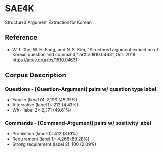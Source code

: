 # SAE4K
Structured Argument Extraction for Korean

## Reference
- W. I. Cho, W. H. Kang, and N. S. Kim, "Structured argument extraction of Korean question and command," arXiv:1810.04631, Oct. 2018. https://arxiv.org/abs/1810.04631

## Corpus Description
### Questions - [Question-Argument] pairs w/ question type label
- Yes/no (label 0): 2,196 (45.95%)
- Alternative (label 1): 212 (4.43%)
- Wh- (label 2): 2,371 (49.61%)
### Commands - [Command-Argument] pairs w/ positivity label
- Prohibition (label 0): 412 (8.61%)
- Requirement (label 1): 4,268 (89.28%)
- Strong requirement (label 2): 100 (2.09%)

